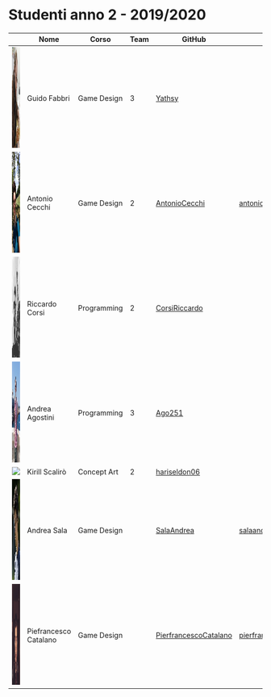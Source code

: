 # Studenti anno 2 - 2019/2020

|   | Nome | Corso | Team | GitHub | Website |
|---|---|---|---|---|---|
|<img src="Guido%20Fabbri/GuidoFabbri.png" height="200"/> | Guido Fabbri | Game Design | 3| [Yathsy](https://github.com/Yathsy) |
|<img src="AntonioCecchi/Foto.jpeg" height="200"/> | Antonio Cecchi | Game Design | 2 | [AntonioCecchi](https://github.com/AntonioCecchi) | [antoniocecchi.github.io](https://antoniocecchi.github.io)
|<img src="CorsiRiccardo/CorsiRiccardo.jpg" height="200"/> | Riccardo Corsi | Programming | 2 | [CorsiRiccardo](https://github.com/CorsiRiccardo) |
|<img src="Andrea%20Agostini/AndreaAgostini.jpg" height="200"/> | Andrea Agostini | Programming | 3 | [Ago251](https://github.com/Ago251) |
|<img src="KirillScalirò/photoks.jpg" height="200"/> | Kirill Scalirò | Concept Art | 2 | [hariseldon06](https://github.com/hariseldon06) |
|<img src="Andrea%20Sala/AndreaSala.jpg" height="200"/> | Andrea Sala | Game Design |  | [SalaAndrea](https://github.com/SalaAndrea) | [salaandrea.github.io](https://salaandrea.github.io/)
|<img src="Pierfrancesco%20Catalano/Foto.jpg" height="200"/> | Piefrancesco Catalano | Game Design |  | [PierfrancescoCatalano](https://github.com/PierfrancescoCatalano) | [pierfrancescocatalano.github.io](https://pierfrancescocatalano.github.io)
